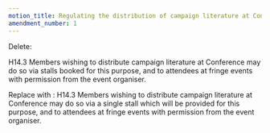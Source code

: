 ```yaml
---
motion_title: Regulating the distribution of campaign literature at Conference
amendment_number: 1
---
```


Delete:
 
H14.3 Members wishing to distribute campaign literature at
Conference may do so via stalls booked for this purpose, and to attendees at fringe events with permission from the
event organiser.

Replace with :
H14.3 Members wishing to distribute campaign literature at
Conference may do so via a single stall which will be
provided for this purpose, and to attendees at fringe events
with permission from the event organiser.
